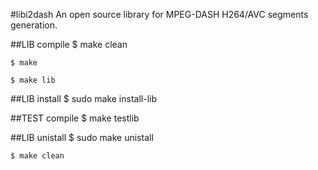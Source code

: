 #libi2dash
An open source library for MPEG-DASH H264/AVC segments generation.

##LIB compile
    $ make clean

    $ make

    $ make lib


##LIB install
    $ sudo make install-lib


##TEST compile
    $ make testlib


##LIB unistall
    $ sudo make unistall

    $ make clean

